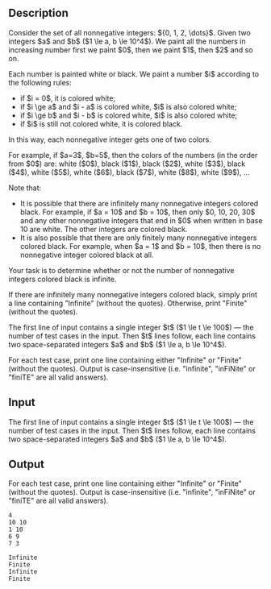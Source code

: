 ## Description

<div><p>Consider the set of all nonnegative integers: ${0, 1, 2, \dots}$. Given two integers $a$ and $b$ ($1 \le a, b \le 10^4$). We paint all the numbers in increasing number first we paint $0$, then we paint $1$, then $2$ and so on.</p><p>Each number is painted white or black. We paint a number $i$ according to the following rules: </p><ul>  <li> if $i = 0$, it is colored white;  </li><li> if $i \ge a$ and $i - a$ is colored white, $i$ is also colored white;  </li><li> if $i \ge b$ and $i - b$ is colored white, $i$ is also colored white;  </li><li> if $i$ is still not colored white, it is colored black. </li></ul><p>In this way, each nonnegative integer gets one of two colors.</p><p>For example, if $a=3$, $b=5$, then the colors of the numbers (in the order from $0$) are: white ($0$), black ($1$), black ($2$), white ($3$), black ($4$), white ($5$), white ($6$), black ($7$), white ($8$), white ($9$), ...</p><p>Note that: </p><ul>  <li> It is possible that there are infinitely many nonnegative integers colored black. For example, if $a = 10$ and $b = 10$, then only $0, 10, 20, 30$ and any other nonnegative integers that end in $0$ when written in base 10 are white. The other integers are colored black.  </li><li> It is also possible that there are only finitely many nonnegative integers colored black. For example, when $a = 1$ and $b = 10$, then there is no nonnegative integer colored black at all. </li></ul><p>Your task is to determine whether or not the number of nonnegative integers colored <span class="tex-font-style-bf">black</span> is infinite.</p><p>If there are infinitely many nonnegative integers colored black, simply print a line containing "<span class="tex-font-style-tt">Infinite</span>" (without the quotes). Otherwise, print "<span class="tex-font-style-tt">Finite</span>" (without the quotes).</p></div><div class="input-specification"><p>The first line of input contains a single integer $t$ ($1 \le t \le 100$) — the number of test cases in the input. Then $t$ lines follow, each line contains two space-separated integers $a$ and $b$ ($1 \le a, b \le 10^4$).</p></div><div class="output-specification"><p>For each test case, print one line containing either "<span class="tex-font-style-tt">Infinite</span>" or "<span class="tex-font-style-tt">Finite</span>" (without the quotes). Output is case-insensitive (i.e. "<span class="tex-font-style-tt">infinite</span>", "<span class="tex-font-style-tt">inFiNite</span>" or "<span class="tex-font-style-tt">finiTE</span>" are all valid answers).</p></div>

## Input

<p>The first line of input contains a single integer $t$ ($1 \le t \le 100$) — the number of test cases in the input. Then $t$ lines follow, each line contains two space-separated integers $a$ and $b$ ($1 \le a, b \le 10^4$).</p>

## Output

<p>For each test case, print one line containing either "<span class="tex-font-style-tt">Infinite</span>" or "<span class="tex-font-style-tt">Finite</span>" (without the quotes). Output is case-insensitive (i.e. "<span class="tex-font-style-tt">infinite</span>", "<span class="tex-font-style-tt">inFiNite</span>" or "<span class="tex-font-style-tt">finiTE</span>" are all valid answers).</p>





```input1
4
10 10
1 10
6 9
7 3
```




```output1
Infinite
Finite
Infinite
Finite
```


